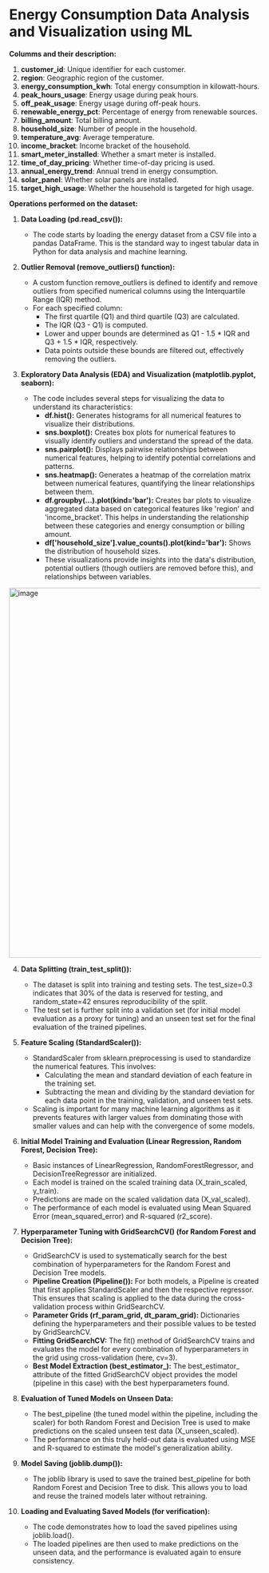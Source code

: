 # Energy Consumption Data Analysis and Visualization using ML

**Columms and their description:**

1. **customer_id**: Unique identifier for each customer.
2. **region**: Geographic region of the customer.
3. **energy_consumption_kwh**: Total energy consumption in kilowatt-hours.
4. **peak_hours_usage**: Energy usage during peak hours.
5. **off_peak_usage**: Energy usage during off-peak hours.
6. **renewable_energy_pct**: Percentage of energy from renewable sources.
7. **billing_amount**: Total billing amount.
8. **household_size**: Number of people in the household.
9. **temperature_avg**: Average temperature.
10. **income_bracket**: Income bracket of the household.
11. **smart_meter_installed**: Whether a smart meter is installed.
12. **time_of_day_pricing**: Whether time-of-day pricing is used.
13. **annual_energy_trend**: Annual trend in energy consumption.
14. **solar_panel**: Whether solar panels are installed.
15. **target_high_usage**: Whether the household is targeted for high usage.

**Operations performed on the dataset:**

1.  **Data Loading (pd.read_csv()):**
    * The code starts by loading the energy dataset from a CSV file into a pandas DataFrame. This is the standard way to ingest tabular data in Python for data analysis and machine learning.

2.  **Outlier Removal (remove_outliers() function):**
    * A custom function remove_outliers is defined to identify and remove outliers from specified numerical columns using the Interquartile Range (IQR) method.
    * For each specified column:
        * The first quartile (Q1) and third quartile (Q3) are calculated.
        * The IQR (Q3 - Q1) is computed.
        * Lower and upper bounds are determined as Q1 - 1.5 * IQR and Q3 + 1.5 * IQR, respectively.
        * Data points outside these bounds are filtered out, effectively removing the outliers.

3.  **Exploratory Data Analysis (EDA) and Visualization (matplotlib.pyplot, seaborn):**
    * The code includes several steps for visualizing the data to understand its characteristics:
        * **df.hist():** Generates histograms for all numerical features to visualize their distributions.
        * **sns.boxplot():** Creates box plots for numerical features to visually identify outliers and understand the spread of the data.
        * **sns.pairplot():** Displays pairwise relationships between numerical features, helping to identify potential correlations and patterns.
        * **sns.heatmap():** Generates a heatmap of the correlation matrix between numerical features, quantifying the linear relationships between them.
        * **df.groupby(...).plot(kind='bar'):** Creates bar plots to visualize aggregated data based on categorical features like 'region' and 'income\_bracket'. This helps in understanding the relationship between these categories and energy consumption or billing amount.
        * **df['household_size'].value_counts().plot(kind='bar'):** Shows the distribution of household sizes.
        * These visualizations provide insights into the data's distribution, potential outliers (though outliers are removed before this), and relationships between variables.
   <img width="741" alt="image" src="https://github.com/user-attachments/assets/e56cc9ff-d96e-4d39-9c87-2fc3efd3aeee" />

4.  **Data Splitting (train_test_split()):**
    * The dataset is split into training and testing sets. The test_size=0.3 indicates that 30% of the data is reserved for testing, and random_state=42 ensures reproducibility of the split.
    * The test set is further split into a validation set (for initial model evaluation as a proxy for tuning) and an unseen test set for the final evaluation of the trained pipelines.

5.  **Feature Scaling (StandardScaler()):**
    * StandardScaler from sklearn.preprocessing is used to standardize the numerical features. This involves:
        * Calculating the mean and standard deviation of each feature in the training set.
        * Subtracting the mean and dividing by the standard deviation for each data point in the training, validation, and unseen test sets.
    * Scaling is important for many machine learning algorithms as it prevents features with larger values from dominating those with smaller values and can help with the convergence of some models.

6.  **Initial Model Training and Evaluation (Linear Regression, Random Forest, Decision Tree):**
    * Basic instances of LinearRegression, RandomForestRegressor, and DecisionTreeRegressor are initialized.
    * Each model is trained on the scaled training data (X_train_scaled, y_train).
    * Predictions are made on the scaled validation data (X_val_scaled).
    * The performance of each model is evaluated using Mean Squared Error (mean_squared_error) and R-squared (r2_score).

7.  **Hyperparameter Tuning with GridSearchCV() (for Random Forest and Decision Tree):**
    * GridSearchCV is used to systematically search for the best combination of hyperparameters for the Random Forest and Decision Tree models.
    * **Pipeline Creation (Pipeline()):** For both models, a Pipeline is created that first applies StandardScaler and then the respective regressor. This ensures that scaling is applied to the data during the cross-validation process within GridSearchCV.
    * **Parameter Grids (rf_param_grid, dt_param_grid):** Dictionaries defining the hyperparameters and their possible values to be tested by GridSearchCV.
    * **Fitting GridSearchCV:** The fit() method of GridSearchCV trains and evaluates the model for every combination of hyperparameters in the grid using cross-validation (here, cv=3).
    * **Best Model Extraction (best_estimator_):** The best_estimator_ attribute of the fitted GridSearchCV object provides the model (pipeline in this case) with the best hyperparameters found.

8.  **Evaluation of Tuned Models on Unseen Data:**
    * The best_pipeline (the tuned model within the pipeline, including the scaler) for both Random Forest and Decision Tree is used to make predictions on the scaled unseen test data (X_unseen_scaled).
    * The performance on this truly held-out data is evaluated using MSE and R-squared to estimate the model's generalization ability.

9.  **Model Saving (joblib.dump()):**
    * The joblib library is used to save the trained best_pipeline for both Random Forest and Decision Tree to disk. This allows you to load and reuse the trained models later without retraining.

10. **Loading and Evaluating Saved Models (for verification):**
    * The code demonstrates how to load the saved pipelines using joblib.load().
    * The loaded pipelines are then used to make predictions on the unseen data, and the performance is evaluated again to ensure consistency.
